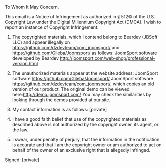   To Whom It May Concern,

This email is a Notice of Infringement as authorized in § 512© of the U.S. Copyright Law under the Digital Millennium Copyright Act (DMCA).  I wish to report an instance of Copyright Infringement.  

1.  The copyrighted materials, which I contend belong to Beardev (JBSoft LLC) and appear illegally on 
https://github.com/dzdevteam/com_joomsport/ and https://github.com/Gileba/Joomsport/ as follows: 
JoomSport software developed by Beardev http://joomsport.com/web-shop/professional-version.html

2.  The unauthorized materials appear at the website address: 
   JoomSport software https://github.com/Gileba/Joomsport/
   JoomSport software https://github.com/dzdevteam/com_joomsport/, which copies an old version of our product. The original demo can be viewed here:http://demo.joomsport.com/ 
   You may check the similarities by looking through the demos provided at our site. 

3.  My contact information is as follows:
   [private]

4.  I have a good faith belief that use of the copyrighted materials as described above is not authorized by the copyright owner, its agent, or the law.

5.  I swear, under penalty of perjury, that the information in the notification is accurate and that I am the copyright owner or am authorized to act on behalf of the owner of an exclusive right that is allegedly infringed.

Signed: [private]
